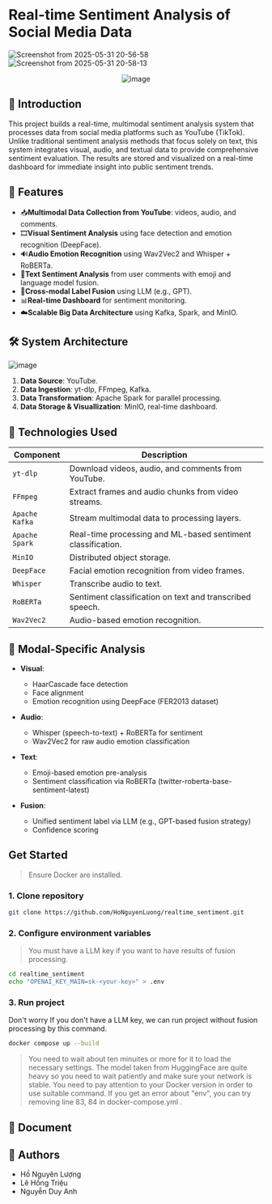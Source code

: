 # Real-time Sentiment Analysis of Social Media Data
![Screenshot from 2025-05-31 20-56-58](https://github.com/user-attachments/assets/7c07a95c-9be5-4eee-a605-75b100fa9c82)
![Screenshot from 2025-05-31 20-58-13](https://github.com/user-attachments/assets/91b65b80-9244-45ea-9be4-6f76daa2bf0b)
<p align="center">
  <img src="https://github.com/user-attachments/assets/50f0cdbc-7b3e-4d02-b5b1-977336d2e27c" alt="image" />
</p>

## 📌 Introduction
This project builds a real-time, multimodal sentiment analysis system that processes data from social media platforms such as YouTube (TikTok). Unlike traditional sentiment analysis methods that focus solely on text, this system integrates visual, audio, and textual data to provide comprehensive sentiment evaluation. The results are stored and visualized on a real-time dashboard for immediate insight into public sentiment trends.

## 🎯 Features
- 📥**Multimodal Data Collection from YouTube**: videos, audio, and comments.
- 🎞️**Visual Sentiment Analysis** using face detection and emotion recognition (DeepFace).
- 🔊**Audio Emotion Recognition** using Wav2Vec2 and Whisper + RoBERTa.
- 💬**Text Sentiment Analysis** from user comments with emoji and language model fusion.
- 🧠**Cross-modal Label Fusion** using LLM (e.g., GPT).
- 📊**Real-time Dashboard** for sentiment monitoring.
- ☁️**Scalable Big Data Architecture** using Kafka, Spark, and MinIO.

## 🛠️ System Architecture

![image](https://github.com/user-attachments/assets/e1118e67-7e3b-4658-8b05-b5e48f95e3db)

1. **Data Source**: YouTube.
2. **Data Ingestion**: yt-dlp, FFmpeg, Kafka.
3. **Data Transformation**: Apache Spark for parallel processing.
4. **Data Storage & Visuallization**: MinIO, real-time dashboard.

## 🚀 Technologies Used

| Component        | Description |
|------------------|-------------|
| `yt-dlp`         | Download videos, audio, and comments from YouTube. |
| `FFmpeg`         | Extract frames and audio chunks from video streams. |
| `Apache Kafka`   | Stream multimodal data to processing layers. |
| `Apache Spark`   | Real-time processing and ML-based sentiment classification. |
| `MinIO`          | Distributed object storage. |
| `DeepFace`       | Facial emotion recognition from video frames. |
| `Whisper`        | Transcribe audio to text. |
| `RoBERTa`        | Sentiment classification on text and transcribed speech. |
| `Wav2Vec2`       | Audio-based emotion recognition. |

## 🧪 Modal-Specific Analysis

- **Visual**:
  - HaarCascade face detection
  - Face alignment
  - Emotion recognition using DeepFace (FER2013 dataset)

- **Audio**:
  - Whisper (speech-to-text) + RoBERTa for sentiment
  - Wav2Vec2 for raw audio emotion classification
  
- **Text**:
  - Emoji-based emotion pre-analysis
  - Sentiment classification via RoBERTa (twitter-roberta-base-sentiment-latest)

- **Fusion**:
  - Unified sentiment label via LLM (e.g., GPT-based fusion strategy)
  - Confidence scoring
 
## Get Started
> Ensure Docker are installed.
### 1. Clone repository
```bash
git clone https://github.com/HoNguyenLuong/realtime_sentiment.git
```
### 2. Configure environment variables
> You must have a LLM key if you want to have results of fusion processing.
```bash
cd realtime_sentiment
echo "OPENAI_KEY_MAIN=sk-<your-key>" > .env
```
### 3. Run project
Don't worry If you don't have a LLM key, we can run project without fusion processing by this command.
```bash
docker compose up --build
```
> You need to wait about ten minuites or more for it to load the necessary settings. The model taken from HuggingFace are quite heavy so you need to wait patiently and make sure your network is stable.
> You need to pay attention to your Docker version in order to use suitable command.
> If you get an error about "env", you can try removing line 83, 84 in docker-compose.yml .

## 📄 Document

## 👥 Authors
- Hồ Nguyên Lượng
- Lê Hồng Triệu
- Nguyễn Duy Anh
